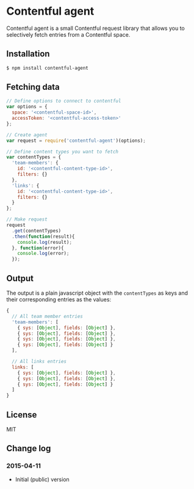 # Contentful agent

Contentful agent is a small Contentful request library that allows you to selectively fetch entries from a Contentful space.

## Installation

```bash
$ npm install contentful-agent
```

## Fetching data

```javascript
// Define options to connect to contentful
var options = {
  space: '<contentful-space-id>',
  accessToken: '<contentful-access-token>'
};

// Create agent
var request = require('contentful-agent')(options);

// Define content types you want to fetch
var contentTypes = {
  'team-members': {
    id: '<contentful-content-type-id>',
    filters: {}
  },
  'links': {
    id: '<contentful-content-type-id>',
    filters: {}
  }
};

// Make request
request
  .get(contentTypes)
  .then(function(result){
    console.log(result);
  }, function(error){
    console.log(error);
  });
```

## Output

The output is a plain javascript object with the `contentTypes` as keys and their corresponding entries as the values:

```javascript
{
  // All team member entries
  'team-members': [
    { sys: [Object], fields: [Object] },
    { sys: [Object], fields: [Object] },
    { sys: [Object], fields: [Object] },
    { sys: [Object], fields: [Object] }
  ],

  // All links entries
  links: [
    { sys: [Object], fields: [Object] },
    { sys: [Object], fields: [Object] },
    { sys: [Object], fields: [Object] }
  ]
}

```

## License

MIT

## Change log

### 2015-04-11

- Initial (public) version
